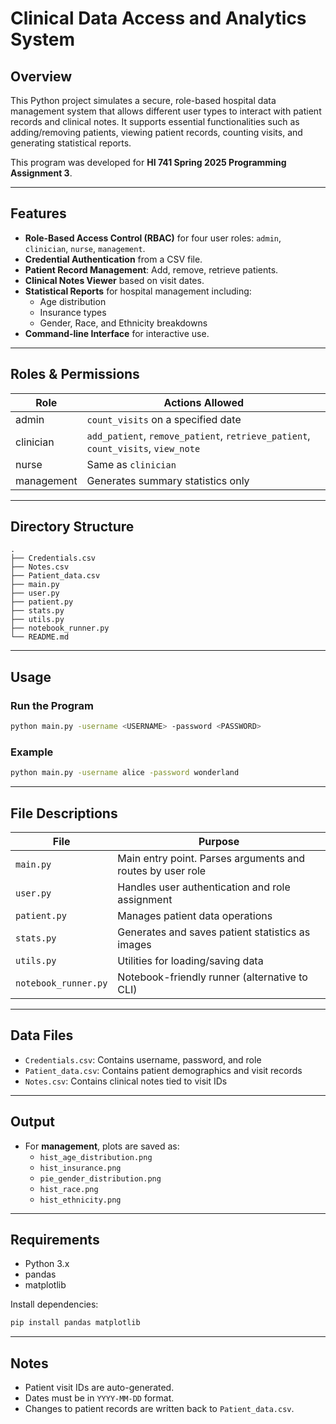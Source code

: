 # Clinical Data Access and Analytics System

## Overview

This Python project simulates a secure, role-based hospital data management system that allows different user types to interact with patient records and clinical notes. It supports essential functionalities such as adding/removing patients, viewing patient records, counting visits, and generating statistical reports.

This program was developed for **HI 741 Spring 2025 Programming Assignment 3**.

---

## Features

- **Role-Based Access Control (RBAC)** for four user roles: `admin`, `clinician`, `nurse`, `management`.
- **Credential Authentication** from a CSV file.
- **Patient Record Management**: Add, remove, retrieve patients.
- **Clinical Notes Viewer** based on visit dates.
- **Statistical Reports** for hospital management including:
  - Age distribution
  - Insurance types
  - Gender, Race, and Ethnicity breakdowns
- **Command-line Interface** for interactive use.

---

## Roles & Permissions

| Role        | Actions Allowed                                                                 |
|-------------|----------------------------------------------------------------------------------|
| admin       | `count_visits` on a specified date                                               |
| clinician   | `add_patient`, `remove_patient`, `retrieve_patient`, `count_visits`, `view_note`|
| nurse       | Same as `clinician`                                                              |
| management  | Generates summary statistics only                                                |

---

## Directory Structure

```
.
├── Credentials.csv
├── Notes.csv
├── Patient_data.csv
├── main.py
├── user.py
├── patient.py
├── stats.py
├── utils.py
├── notebook_runner.py
└── README.md
```

---

## Usage

### Run the Program

```bash
python main.py -username <USERNAME> -password <PASSWORD>
```

### Example

```bash
python main.py -username alice -password wonderland
```

---

## File Descriptions

| File              | Purpose                                                        |
|-------------------|----------------------------------------------------------------|
| `main.py`         | Main entry point. Parses arguments and routes by user role     |
| `user.py`         | Handles user authentication and role assignment                |
| `patient.py`      | Manages patient data operations                                |
| `stats.py`        | Generates and saves patient statistics as images               |
| `utils.py`        | Utilities for loading/saving data                              |
| `notebook_runner.py` | Notebook-friendly runner (alternative to CLI)              |

---

## Data Files

- `Credentials.csv`: Contains username, password, and role
- `Patient_data.csv`: Contains patient demographics and visit records
- `Notes.csv`: Contains clinical notes tied to visit IDs

---

## Output

- For **management**, plots are saved as:
  - `hist_age_distribution.png`
  - `hist_insurance.png`
  - `pie_gender_distribution.png`
  - `hist_race.png`
  - `hist_ethnicity.png`

---

## Requirements

- Python 3.x
- pandas
- matplotlib

Install dependencies:

```bash
pip install pandas matplotlib
```

---

## Notes

- Patient visit IDs are auto-generated.
- Dates must be in `YYYY-MM-DD` format.
- Changes to patient records are written back to `Patient_data.csv`.
